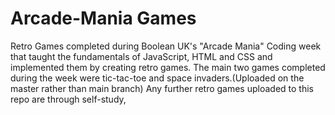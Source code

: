 # Arcade-Mania Games
Retro Games completed during Boolean UK's "Arcade Mania" Coding week that taught the fundamentals of JavaScript, HTML and CSS and implemented them by creating retro games. The main two games completed during the week were tic-tac-toe and space invaders.(Uploaded on the master rather than main branch)
Any further retro games uploaded to this repo are through self-study,
